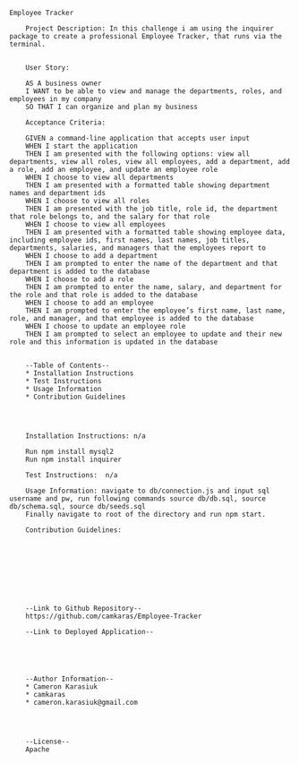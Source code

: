    Employee Tracker 

        Project Description: In this challenge i am using the inquirer package to create a professional Employee Tracker, that runs via the terminal.


        User Story:

        AS A business owner
        I WANT to be able to view and manage the departments, roles, and employees in my company
        SO THAT I can organize and plan my business

        Acceptance Criteria:

        GIVEN a command-line application that accepts user input
        WHEN I start the application
        THEN I am presented with the following options: view all departments, view all roles, view all employees, add a department, add a role, add an employee, and update an employee role
        WHEN I choose to view all departments
        THEN I am presented with a formatted table showing department names and department ids
        WHEN I choose to view all roles
        THEN I am presented with the job title, role id, the department that role belongs to, and the salary for that role
        WHEN I choose to view all employees
        THEN I am presented with a formatted table showing employee data, including employee ids, first names, last names, job titles, departments, salaries, and managers that the employees report to
        WHEN I choose to add a department
        THEN I am prompted to enter the name of the department and that department is added to the database
        WHEN I choose to add a role
        THEN I am prompted to enter the name, salary, and department for the role and that role is added to the database
        WHEN I choose to add an employee
        THEN I am prompted to enter the employee’s first name, last name, role, and manager, and that employee is added to the database
        WHEN I choose to update an employee role
        THEN I am prompted to select an employee to update and their new role and this information is updated in the database

        
        --Table of Contents-- 
        * Installation Instructions
        * Test Instructions
        * Usage Information
        * Contribution Guidelines
    
        
        
        
        Installation Instructions: n/a

        Run npm install mysql2
        Run npm install inquirer

        Test Instructions:  n/a

        Usage Information: navigate to db/connection.js and input sql username and pw, run following commands source db/db.sql, source db/schema.sql, source db/seeds.sql
        Finally navigate to root of the directory and run npm start.

        Contribution Guidelines: 

    
    
    
        



        
        --Link to Github Repository--
        https://github.com/camkaras/Employee-Tracker

        --Link to Deployed Application--
        

        
       
       
        --Author Information--
        * Cameron Karasiuk
        * camkaras
        * cameron.karasiuk@gmail.com

        
        
        
        --License--
        Apache
    
